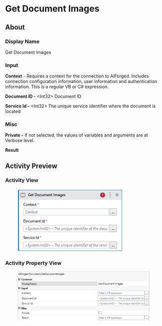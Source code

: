 # Get Document Images

## About

### Display Name

Get Document Images

### Input

**Context** - Requires a context for the connection to AIForged. Includes connection configuration information, user information and authentication information. This is a regular VB or C# expression.

**Document ID -** \<Int32> Document ID

**Service Id -** \<Int32> The unique service identifier where the document is located

### Misc

**Private -** If not selected, the values of variables and arguments are at Verbose level.

**Result**

## Activity Preview

### Activity View

<figure><img src="../../.gitbook/assets/image (2).png" alt=""><figcaption></figcaption></figure>

### Activity Property View

<figure><img src="../../.gitbook/assets/image (12).png" alt=""><figcaption></figcaption></figure>
